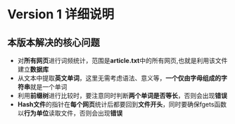 # Version 1 详细说明
## 本版本解决的核心问题
* 对**所有网页**进行词频统计，范围是**article.txt**中的所有网页,也就是利用该文件建立**数据库**
* 从文本中提取**英文单词**，这里无需考虑语法、意义等，**一个仅由字母组成的字符串**就是一个单词
* 利用**前缀树**进行比较时，要注意同时判断**两个单词是否等长**，否则会出现**错误**
* **Hash文件**的指针在**每个网页**统计后都要回到**文件开头**，同时要确保fgets函数以**行为单位**读取文件，否则会出现**错误**